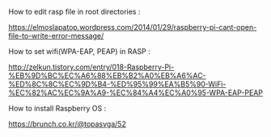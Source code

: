 How to edit rasp file in root directories :<br>

https://elmoslapatop.wordpress.com/2014/01/29/raspberry-pi-cant-open-file-to-write-error-message/<br>

How to set wifi(WPA-EAP, PEAP) in RASP :<br>

http://zelkun.tistory.com/entry/018-Raspberry-Pi-%EB%9D%BC%EC%A6%88%EB%B2%A0%EB%A6%AC-%ED%8C%8C%EC%9D%B4-%ED%95%99%EA%B5%90-WiFi-%EC%82%AC%EC%9A%A9-%EC%84%A4%EC%A0%95-WPA-EAP-PEAP<br>

How to install Raspberry OS :<br>

https://brunch.co.kr/@topasvga/52<br>

